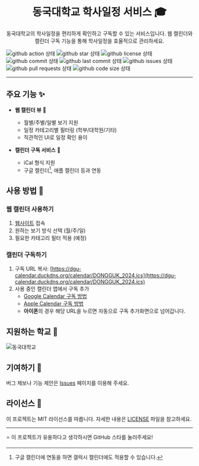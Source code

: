 <h1 align="center">동국대학교 학사일정 서비스 🎓</h1>

<p align="center">동국대학교의 학사일정을 편리하게 확인하고 구독할 수 있는 서비스입니다. 웹 캘린더와 캘린더 구독 기능을 통해 학사일정을 효율적으로 관리하세요.<p align="center">

![github action 상태](https://github.com/wonjongin/calendar-dongguk/actions/workflows/deploy.yml/badge.svg)
![github star 상태](https://img.shields.io/github/stars/wonjongin/calendar-dongguk?style=flat-square)
![github license 상태](https://img.shields.io/github/license/wonjongin/calendar-dongguk?style=flat-square)
![github commit 상태](https://img.shields.io/github/commit-activity/m/wonjongin/calendar-dongguk?style=flat-square)
![github last commit 상태](https://img.shields.io/github/last-commit/wonjongin/calendar-dongguk?style=flat-square)
![github issues 상태](https://img.shields.io/github/issues/wonjongin/calendar-dongguk?style=flat-square)
![github pull requests 상태](https://img.shields.io/github/issues-pr/wonjongin/calendar-dongguk?style=flat-square)
![github code size 상태](https://img.shields.io/github/languages/code-size/wonjongin/calendar-dongguk?style=flat-square)

---

## 주요 기능 ✨

- **웹 캘린더 뷰** 📅

  - 월별/주별/일별 보기 지원
  - 일정 카테고리별 필터링 (학부/대학원/기타)
  - 직관적인 UI로 일정 확인 용이

- **캘린더 구독 서비스** 📱
  - iCal 형식 지원
  - 구글 캘린더[^1], 애플 캘린더 등과 연동

[^1]: 구글 캘린더에 연동을 하면 갤럭시 캘린더에도 적용할 수 있습니다.

## 사용 방법 📝

### 웹 캘린더 사용하기

1. [웹사이트](https://dgu-calendar.duckdns.org) 접속
2. 원하는 보기 방식 선택 (월/주/일)
3. 필요한 카테고리 필터 적용 (예정)

### 캘린더 구독하기

1. 구독 URL 복사: [https://dgu-calendar.duckdns.org/calendar/DONGGUK_2024.ics](https://dgu-calendar.duckdns.org/calendar/DONGGUK_2024.ics)
2. 사용 중인 캘린더 앱에서 구독 추가
   - [Google Calendar 구독 방법](https://support.google.com/calendar/answer/37100?hl=ko)
   - [Apple Calendar 구독 방법](https://support.apple.com/ko-kr/102301)
   - **아이폰**의 경우 해당 URL을 누르면 자동으로 구독 추가화면으로 넘어갑니다.

## 지원하는 학교 🏫

![동국대학교](https://img.shields.io/badge/동국대학교-FFA500?style=flat-square)

## 기여하기 🤝

버그 제보나 기능 제안은 [Issues](https://github.com/wonjongin/calendar-dongguk/issues) 페이지를 이용해 주세요.

## 라이선스 📄

이 프로젝트는 MIT 라이선스를 따릅니다. 자세한 내용은 [LICENSE](LICENSE) 파일을 참고하세요.

---

⭐ 이 프로젝트가 유용하다고 생각하시면 GitHub 스타를 눌러주세요!
